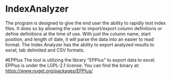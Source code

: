 # IndexAnalyzer
The program is designed to give the end user the ability to rapidly test index files. It does so by allowing the user to import/export column definitions or define definitions at the time of use. With just the column name, start position, and length of date, it will parse the data into an easier to read format. The Index Analyzer has the ability to export analyzed results to excel, tab delimited and CSV formats. 

#EPPlus
The tool is utilizing the library "EPPlus" to export data to excel. EPPlus is under the LGPL-2.1 license. You can find the binary at: https://www.nuget.org/packages/EPPlus/
